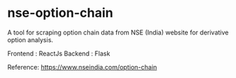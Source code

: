 # nse-option-chain
A tool for scraping option chain data from NSE (India) website for derivative option analysis.  

Frontend : ReactJs
Backend : Flask

Reference: https://www.nseindia.com/option-chain
